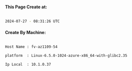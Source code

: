 
   
#### This Page Create at:

```bash

2024-07-27 - 08:31:26 UTC

```

#### Create By Machine:

```bash

Host Name : fv-az1109-54

platform  : Linux-6.5.0-1024-azure-x86_64-with-glibc2.35

Ip Local  : 10.1.0.37

```

